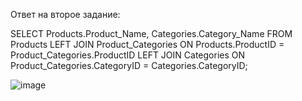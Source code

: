Ответ на второе задание: 

SELECT 
    Products.Product_Name,
    Categories.Category_Name
FROM 
    Products
LEFT JOIN 
    Product_Categories ON Products.ProductID = Product_Categories.ProductID
LEFT JOIN 
    Categories ON Product_Categories.CategoryID = Categories.CategoryID;

![image](https://github.com/user-attachments/assets/19b0e43e-07e3-4e48-9540-69ce448e5fd2)

